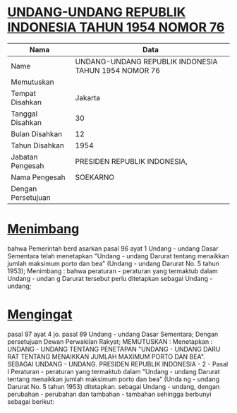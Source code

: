 # [UNDANG-UNDANG REPUBLIK INDONESIA TAHUN 1954 NOMOR 76](http://example.org/legal/document/uu/1954/76)

| Nama | Data |
| ------ | ----- |
|Name|UNDANG-UNDANG REPUBLIK INDONESIA TAHUN 1954 NOMOR 76|
|Memutuskan||
|Tempat Disahkan|Jakarta|
|Tanggal Disahkan|30|
|Bulan Disahkan|12|
|Tahun Disahkan|1954|
|Jabatan Pengesah|PRESIDEN REPUBLIK INDONESIA,|
|Nama Pengesah|SOEKARNO|
|Dengan Persetujuan||
# [Menimbang](http://example.org/legal/document/uu/1954/76/menimbang)
bahwa Pemerintah berd asarkan pasal 96 ayat 1 Undang - undang Dasar Sementara telah menetapkan "Undang - undang Darurat tentang menaikkan jumlah maksimum porto dan bea" (Undang - undang Darurat No. 5 tahun 1953); Menimbang : bahwa peraturan - peraturan yang termaktub dalam Undang - undan g Darurat tersebut perlu ditetapkan sebagai Undang - undang;
# [Mengingat](http://example.org/legal/document/uu/1954/76/mengingat)
pasal 97 ayat 4 jo. pasal 89 Undang - undang Dasar Sementara; Dengan persetujuan Dewan Perwakilan Rakyat; MEMUTUSKAN : Menetapkan : UNDANG - UNDANG TENTANG PENETAPAN "UNDANG - UNDANG DARU RAT TENTANG MENAIKKAN JUMLAH MAXIMUM PORTO DAN BEA". SEBAGAI UNDANG - UNDANG. PRESIDEN REPUBLIK INDONESIA - 2 - Pasal I Peraturan - peraturan yang termaktub dalam "Undang - undang Darurat tentang menaikkan jumlah maksimum porto dan bea" (Unda ng - undang Darurat No. 5 tahun 1953) ditetapkan. sebagai Undang - undang, dengan perubahan - perubahan dan tambahan - tambahan sehingga berbunyi sebagai berikut: